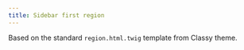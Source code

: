 ```yaml
---
title: Sidebar first region
---
```


Based on the standard `region.html.twig` template from Classy theme.
